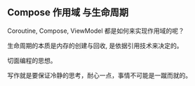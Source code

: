 
## Compose 作用域 与生命周期

Coroutine, Compose, ViewModel 都是如何来实现作用域的呢？

生命周期的本质是内存的创建与回收, 是依据引用技术来决定的。

切面编程的思想。

写作就是要保证冷静的思考，耐心一点，事情不可能是一蹴而就的。

